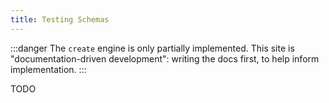 ```yaml
---
title: Testing Schemas
---
```


:::danger
The `create` engine is only partially implemented.
This site is "documentation-driven development": writing the docs first, to help inform implementation.
:::

TODO
